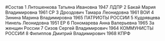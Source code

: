 #Состав
1 Лнтошенкова Татьяна Ивановна 1947 ЛДПР
2 Бакай Мария Владимировна 1961 СР
3 Дроздович Тамара Леонидовна 1961 ВОИ
4 Зинина Марина Владимировна 1965 ПАТРИОТЫ РОССИИ
5 Кудрявцева Нинель Леонидовна 1951 ЕР
6 Пономарева Анна Валерьевна 1965 За женщин России
7 Сизов Сергей Владимирович 1964 КОММУНИСТЫ РОССИИ
8 Филиппов Дмитрий Владимирович 1968 КПРФ
